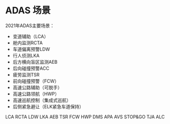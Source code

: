 # ADAS 场景

2021年ADAS主要场景：
- 变道辅助（LCA）
- 舱内监测RCTA
- 车道偏离预警LDW
- 行人侦测LKA
- 后方横向盲区监测AEB
- 后向碰撞预警ACC
- 疲劳监测TSR
- 前向碰撞预警（FCW）
- 高速公路辅助（可脱手）
- 高速公路领航（HWP）
- 高速巡航控制（集成式巡航）
- 后侧紧急避让（ELK紧急车道保持）

LCA
RCTA
LDW
LKA
AEB
TSR
FCW
HWP
DMS
APA
AVS
STOP&GO
TJA
ALC